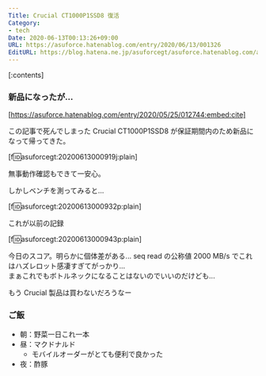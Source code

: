 ```yaml
---
Title: Crucial CT1000P1SSD8 復活
Category:
- tech
Date: 2020-06-13T00:13:26+09:00
URL: https://asuforce.hatenablog.com/entry/2020/06/13/001326
EditURL: https://blog.hatena.ne.jp/asuforcegt/asuforce.hatenablog.com/atom/entry/26006613584283662
---
```


[:contents]

###  新品になったが...

[https://asuforce.hatenablog.com/entry/2020/05/25/012744:embed:cite]

この記事で死んでしまった Crucial CT1000P1SSD8 が保証期間内のため新品になって帰ってきた。  

[f:id:asuforcegt:20200613000919j:plain]

無事動作確認もできて一安心。

しかしベンチを測ってみると...

[f:id:asuforcegt:20200613000932p:plain]

これが以前の記録

[f:id:asuforcegt:20200613000943p:plain]

今日のスコア。明らかに個体差がある... seq read の公称値 2000 MB/s でこれはハズレロット感凄すぎてがっかり...  
まぁこれでもボトルネックになることはないのでいいのだけども...

もう Crucial 製品は買わないだろうなー

### ご飯

- 朝：野菜一日これ一本
- 昼：マクドナルド
  - モバイルオーダーがとても便利で良かった
- 夜：酢豚
